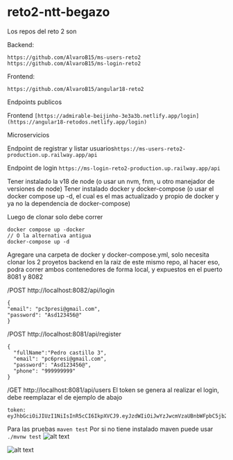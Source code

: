 # reto2-ntt-begazo

Los repos del reto 2 son

Backend:

```https://github.com/AlvaroB15/ms-users-reto2```
```https://github.com/AlvaroB15/ms-login-reto2```

Frontend:

```https://github.com/AlvaroB15/angular18-reto2```

Endpoints publicos 

Frontend
```[https://admirable-beijinho-3e3a3b.netlify.app/login](https://angular18-retodos.netlify.app/login)```

Microservicios

Endpoint de registrar y listar usuarios```https://ms-users-reto2-production.up.railway.app/api```

Endpoint de login
```https://ms-login-reto2-production.up.railway.app/api```

Tener instalado la v18 de node (o usar un nvm, fnm, u otro manejador de versiones de node)
Tener instalado docker y docker-compose (o usar el docker compose up -d, el cual es el mas actualizado y propio de docker y ya no la dependencia de docker-compose)

Luego de clonar solo debe correr

```shell
docker compose up -docker
// O la alternativa antigua
docker-compose up -d
```

Agregare una carpeta de docker y docker-compose.yml, solo necesita clonar los 2 proyetos backend en la raiz de este mismo repo, al hacer eso, podra correr ambos contenedores de forma local, y expuestos en el puerto 8081 y 8082


/POST
http://localhost:8082/api/login
```
{
"email": "pc3presi@gmail.com",
"password": "Asd123456@"
}
```


/POST
http://localhost:8081/api/register
```
{
  "fullName":"Pedro castillo 3",
  "email": "pc6presi@gmail.com",
  "password": "Asd123456@",
  "phone": "999999999"
}
```


/GET http://localhost:8081/api/users
El token se genera al realizar el login, debe reemplazar el de ejemplo de abajo
```
token: eyJhbGciOiJIUzI1NiIsInR5cCI6IkpXVCJ9.eyJzdWIiOiJwYzJwcmVzaUBnbWFpbC5jb20iLCJpYXQiOjE3MzU5NTU5NDcsImV4cCI6MTczNTk1NjAzNH0.hXvIpuEVCur2fw3PxhOOBhUsTgAFMfpOhGUdrI6o03s
```


Para las pruebas 
```maven test```
Por si no tiene instalado maven puede usar
```./mvnw test```
![alt text](https://github.com/AlvaroB15/reto2-ntt-begazo/blob/main/test-auth.png?raw=true)

![alt text](https://github.com/AlvaroB15/reto2-ntt-begazo/blob/main/test-user.png?raw=true)


